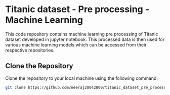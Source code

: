# Titanic dataset - Pre processing - Machine Learning

This code repository contains machine learning pre processing of Titanic dataset developed in jupyter notebook.
This processed data is then used for various machine learning models which can be accessed from their respective repositories.

## Clone the Repository

Clone the repository to your local machine using the following command:

```bash
git clone https://github.com/neeraj20042000/titanic_dataset_pre_processing.git
```

